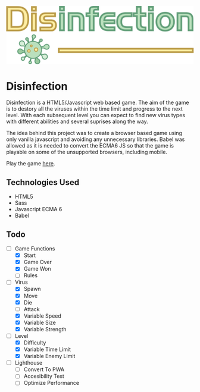 ![Disinfection Logo](/assets/img/disinfection-logo.svg)

# Disinfection
Disinfection is a HTML5/Javascript web based game. The aim of the game is to destory all the viruses within the time limit and progress to the next level. With each subsequent level you can expect to find new virus types with different abilities and several suprises along the way.

The idea behind this project was to create a browser based game using only vanilla javascript and avoiding any unnecessary libraries. Babel was allowed as it is needed to convert the ECMA6 JS so that the game is playable on some of the unsupported browsers, including mobile.

Play the game [here](https://www.kalenmichael.com/disinfection/).

## Technologies Used
* HTML5
* Sass
* Javascript ECMA 6
* Babel

## Todo

- [ ] Game Functions
   - [x] Start
   - [x] Game Over
   - [x] Game Won
   - [ ] Rules

- [ ] Virus
   - [x] Spawn
   - [x] Move
   - [x] Die
   - [ ] Attack
   - [x] Variable Speed
   - [x] Variable Size
   - [x] Variable Strength

- [ ] Level
   - [x] Difficulty
   - [x] Variable Time Limit
   - [x] Variable Enemy Limit

- [ ] Lighthouse
   - [ ] Convert To PWA
   - [ ] Accesibility Test
   - [ ] Optimize Performance
